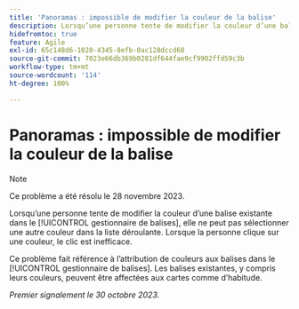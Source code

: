 ```yaml
---
title: 'Panoramas : impossible de modifier la couleur de la balise'
description: Lorsqu’une personne tente de modifier la couleur d’une balise existante dans le gestionnaire de balises, elle ne peut pas sélectionner une autre couleur dans la liste déroulante. Lorsque la personne clique sur une couleur, le clic est inefficace.
hidefromtoc: true
feature: Agile
exl-id: 65c148d6-1020-4345-8efb-0ac128dccd68
source-git-commit: 7023e66db369b0281df644fae9cf9902ffd59c3b
workflow-type: tm+mt
source-wordcount: '114'
ht-degree: 100%

---
```


# Panoramas : impossible de modifier la couleur de la balise

>[!NOTE]
>
>Ce problème a été résolu le 28 novembre 2023.

Lorsqu’une personne tente de modifier la couleur d’une balise existante dans le [!UICONTROL gestionnaire de balises], elle ne peut pas sélectionner une autre couleur dans la liste déroulante. Lorsque la personne clique sur une couleur, le clic est inefficace.

Ce problème fait référence à l’attribution de couleurs aux balises dans le [!UICONTROL gestionnaire de balises]. Les balises existantes, y compris leurs couleurs, peuvent être affectées aux cartes comme d’habitude.

_Premier signalement le 30 octobre 2023._
